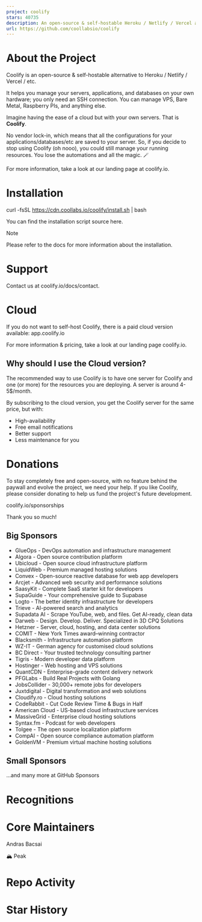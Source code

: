 ```yaml
---
project: coolify
stars: 40735
description: An open-source & self-hostable Heroku / Netlify / Vercel alternative.
url: https://github.com/coollabsio/coolify
---
```


About the Project
=================

Coolify is an open-source & self-hostable alternative to Heroku / Netlify / Vercel / etc.

It helps you manage your servers, applications, and databases on your own hardware; you only need an SSH connection. You can manage VPS, Bare Metal, Raspberry PIs, and anything else.

Imagine having the ease of a cloud but with your own servers. That is **Coolify**.

No vendor lock-in, which means that all the configurations for your applications/databases/etc are saved to your server. So, if you decide to stop using Coolify (oh nooo), you could still manage your running resources. You lose the automations and all the magic. 🪄️

For more information, take a look at our landing page at coolify.io.

Installation
============

curl -fsSL https://cdn.coollabs.io/coolify/install.sh | bash

You can find the installation script source here.

Note

Please refer to the docs for more information about the installation.

Support
=======

Contact us at coolify.io/docs/contact.

Cloud
=====

If you do not want to self-host Coolify, there is a paid cloud version available: app.coolify.io

For more information & pricing, take a look at our landing page coolify.io.

Why should I use the Cloud version?
-----------------------------------

The recommended way to use Coolify is to have one server for Coolify and one (or more) for the resources you are deploying. A server is around 4-5$/month.

By subscribing to the cloud version, you get the Coolify server for the same price, but with:

-   High-availability
-   Free email notifications
-   Better support
-   Less maintenance for you

Donations
=========

To stay completely free and open-source, with no feature behind the paywall and evolve the project, we need your help. If you like Coolify, please consider donating to help us fund the project's future development.

coolify.io/sponsorships

Thank you so much!

Big Sponsors
------------

-   GlueOps - DevOps automation and infrastructure management
-   Algora - Open source contribution platform
-   Ubicloud - Open source cloud infrastructure platform
-   LiquidWeb - Premium managed hosting solutions
-   Convex - Open-source reactive database for web app developers
-   Arcjet - Advanced web security and performance solutions
-   SaasyKit - Complete SaaS starter kit for developers
-   SupaGuide - Your comprehensive guide to Supabase
-   Logto - The better identity infrastructure for developers
-   Trieve - AI-powered search and analytics
-   Supadata AI - Scrape YouTube, web, and files. Get AI-ready, clean data
-   Darweb - Design. Develop. Deliver. Specialized in 3D CPQ Solutions
-   Hetzner - Server, cloud, hosting, and data center solutions
-   COMIT - New York Times award–winning contractor
-   Blacksmith - Infrastructure automation platform
-   WZ-IT - German agency for customised cloud solutions
-   BC Direct - Your trusted technology consulting partner
-   Tigris - Modern developer data platform
-   Hostinger - Web hosting and VPS solutions
-   QuantCDN - Enterprise-grade content delivery network
-   PFGLabs - Build Real Projects with Golang
-   JobsCollider - 30,000+ remote jobs for developers
-   Juxtdigital - Digital transformation and web solutions
-   Cloudify.ro - Cloud hosting solutions
-   CodeRabbit - Cut Code Review Time & Bugs in Half
-   American Cloud - US-based cloud infrastructure services
-   MassiveGrid - Enterprise cloud hosting solutions
-   Syntax.fm - Podcast for web developers
-   Tolgee - The open source localization platform
-   CompAI - Open source compliance automation platform
-   GoldenVM - Premium virtual machine hosting solutions

Small Sponsors
--------------

...and many more at GitHub Sponsors

Recognitions
============

Core Maintainers
================

Andras Bacsai

🏔️ Peak

Repo Activity
=============

Star History
============
